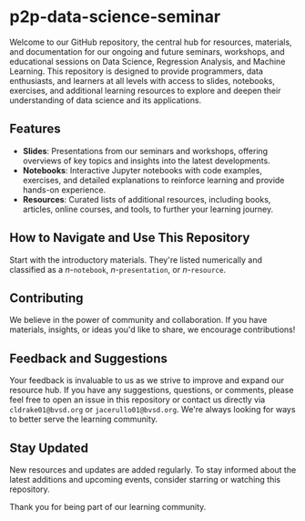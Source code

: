 # p2p-data-science-seminar

Welcome to our GitHub repository, the central hub for resources, materials, and documentation for our ongoing and future seminars, workshops, and educational sessions on Data Science, Regression Analysis, and Machine Learning. This repository is designed to provide programmers, data enthusiasts, and learners at all levels with access to slides, notebooks, exercises, and additional learning resources to explore and deepen their understanding of data science and its applications.

## Features

- **Slides**: Presentations from our seminars and workshops, offering overviews of key topics and insights into the latest developments.
- **Notebooks**: Interactive Jupyter notebooks with code examples, exercises, and detailed explanations to reinforce learning and provide hands-on experience.
- **Resources**: Curated lists of additional resources, including books, articles, online courses, and tools, to further your learning journey.

## How to Navigate and Use This Repository

Start with the introductory materials. They're listed numerically and classified as a $n$-`notebook`, $n$-`presentation`, or $n$-`resource`.

## Contributing

We believe in the power of community and collaboration. If you have materials, insights, or ideas you'd like to share, we encourage contributions!

## Feedback and Suggestions

Your feedback is invaluable to us as we strive to improve and expand our resource hub. If you have any suggestions, questions, or comments, please feel free to open an issue in this repository or contact us directly via `cldrake01@bvsd.org` or `jacerullo01@bvsd.org`. We're always looking for ways to better serve the learning community.

## Stay Updated

New resources and updates are added regularly. To stay informed about the latest additions and upcoming events, consider starring or watching this repository.

Thank you for being part of our learning community.
